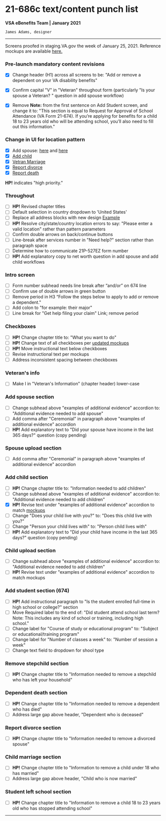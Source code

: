 # 21-686c text/content punch list
**VSA eBenefits Team | January 2021**

`James Adams, designer`

---

Screens proofed in staging.VA.gov the week of January 25, 2021. Reference mockups are available [here.](https://github.com/department-of-veterans-affairs/va.gov-team/tree/master/teams/vsa/teams/ebenefits/features/view-update-dependents/research-design)

### Pre-launch mandatory content revisions
- [x] Change header (H1) across all screens to be: "Add or remove a dependent on your VA disability benefits" 
- [x] Confirm capital "V" in "Veteran" throughout form (particularly "Is your spouse a Veteran? " question in add spouse workflow)
- [x] Remove **Note:** from the first sentence on Add Student screen, and change it to: "This section is equal to Request for Approval of School Attendance (VA Form 21-674). If you’re applying for benefits for a child 18 to 23 years old who will be attending school, you’ll also need to fill out this information."


### Change in UI for location pattern

- [x] Add spouse: [here](https://xd.adobe.com/view/e185627d-0f83-4762-747d-d646b4557713-97b4/screen/afeede90-907d-401d-88c3-4160830fb253/) and [here](https://xd.adobe.com/view/e185627d-0f83-4762-747d-d646b4557713-97b4/screen/c368dd44-274f-44b5-abdc-afc0e2a7e0ed/)
- [x] [Add child](https://xd.adobe.com/view/0430be78-21b6-46e2-68b0-586c650d77c8-7201/screen/7177f4d5-995e-4906-ad80-1d7fe4e9e08e/)
- [x] [Vetran Marriage](https://xd.adobe.com/view/a0834c4a-7109-4eff-6a61-43c2bd5cbcd6-d6b2/screen/e8b9ab80-7b5e-4af6-a7be-420b8673b1ff)
- [x] [Report divorce](https://xd.adobe.com/view/7c724f92-3619-4c7f-5fa8-c355bb2e85c9-0a43/)
- [x] [Report death](https://xd.adobe.com/view/1506a12d-12af-49d2-4137-97bb5a06fa11-6337/screen/3fef7dd7-840d-4343-bbf5-187ac229b943/)

**HP!** indicates "high priority."

### Throughout

- [ ] **HP!** Revised chapter titles
- [ ] Default selection in country dropdown to 'United States'
- [ ] Replace all address blocks with new design [Example](https://preview.uxpin.com/2dbde8d15bf667f5c584fe4a8a6d011cf9f0a14d#/pages/132088572)
- [ ] **HP!** Resolve city/state/country location errors to say: "Please enter a valid location" rather than pattern parameters
- [ ] Confirm double arrows on back/continue buttons
- [ ] Line-break after services number in "Need help?" section rather than paragraph space
- [ ] Determine how to communicate 21P-527EZ form number
- [ ] **HP!** Add explanatory copy to net worth question in add spouse and add child workflows

### Intro screen

- [ ] Form number subhead needs line break after “and/or” on 674 line
- [ ] Confirm use of double arrows in green button
- [ ] Remove period in H3 “Follow the steps below to apply to add or remove a dependent."
- [ ] Add colon to "for example: their major"
- [ ] Line break for "Get help filing your claim" Link; remove period

### Checkboxes

- [ ] **HP!** Change chapter title to: "What you want to do"
- [ ] **HP!** Change text of all checkboxes per [updated mockups](https://xd.adobe.com/view/ca825c11-2268-458f-4fec-6aaecfec5b2d-bcb3/specs/)
- [ ] **HP!** Move instructional text below checkboxes
- [ ] Revise instructional text per mockups
- [ ] Address inconsistent spacing between checkboxes

### Veteran's info

- [ ] Make I in "Veteran's Information" (chapter header) lower-case

### Add spouse section

- [ ] Change subhead above "examples of additional evidence" accordion to: "Additional evidence needed to add spouse"
- [ ] Add comma after "Ceremonial" in paragraph above "examples of additional evidence" accordion
- [ ] **HP!** Add explanatory text to "Did your spouse have income in the last 365 days?" question (copy pending)

### Spouse upload section

- [ ] Add comma after "Ceremonial" in paragraph above "examples of additional evidence" accordion

### Add child section

- [ ] **HP!** Change chapter title to: "Information needed to add children"
- [ ] Change subhead above "examples of additional evidence" accordion to: "Additional evidence needed to add children"
- [x] **HP!** Revise text under "examples of additional evidence" accordion to match [mockups](https://xd.adobe.com/view/0430be78-21b6-46e2-68b0-586c650d77c8-7201/)
- [ ] Change "Does your child live with you?" to: "Does this child live with you?"
- [ ] Change "Person your child lives with" to: "Person child lives with"
- [ ] **HP!** Add explanatory text to "Did your child have income in the last 365 days?" question (copy pending)

### Child upload section

- [ ] Change subhead above "examples of additional evidence" accordion to: "Additional evidence needed to add children"
- [ ] **HP!** Revise text under "examples of additional evidence" accordion to match mockups

### Add student section (674)

- [ ] **HP!** Add instructional paragraph to "Is the student enrolled full-time in high school or college?" section
- [ ] Move Required label to the end of: "Did student attend school last term? Note: This includes any kind of school or training, including high school."
- [ ] Change label for "Course of study or educational program" to: "Subject or educational/training program"
- [ ] Change label for "Number of classes a week" to: "Number of session a week"
- [ ] Change text field to dropdown for shool type

### Remove stepchild section

- [ ] **HP!** Change chapter title to "Information needed to remove a stepchild who has left your household"

### Dependent death section

- [ ] **HP!** Change chapter title to "Information needed to remove a dependent who has died"
- [ ] Address large gap above header, "Dependent who is deceased"

### Report divorce section

- [ ] **HP!** Change chapter title to "Information needed to remove a divorced spouse"

### Child marriage section

- [ ] **HP!** Change chapter title to "Information to remove a child under 18 who has married"
- [ ] Address large gap above header, "Child who is now married"

### Student left school section

- [ ] **HP!** Change chapter title to "Information to remove a child 18 to 23 years old who has stopped attending school"

---

